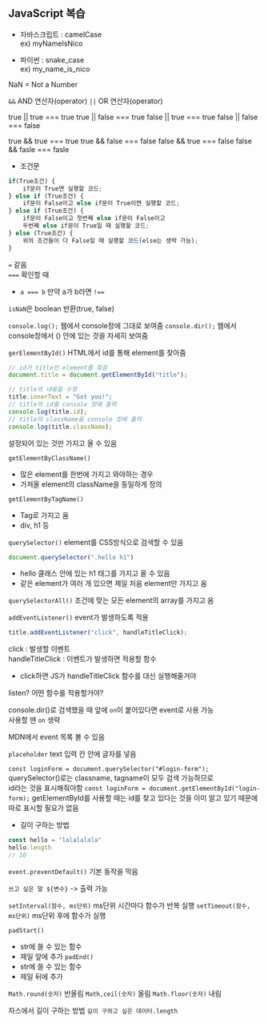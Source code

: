 JavaScript 복습
-------------------------

- 자바스크립트 : camelCase  
ex) myNameIsNico  

- 파이썬 : snake_case  
ex) my_name_is_nico

NaN = Not a Number

`&&` AND 연산자(operator)
`||` OR 연산자(operator)


true || true === true
true || false === true
false || true === true
false || false === false

true && true === true
true && false === false
false && true === false
false && fasle === fasle



- 조건문
```javascript
if(True조건) {
    if문이 True면 실행할 코드;
} else if (True조건) {
    if문이 False이고 else if문이 True이면 실행할 코드;
} else if (True조건) {
    if문이 False이고 첫번째 else if문이 False이고 
    두번째 else if문이 True일 때 실행할 코드;
} else (True조건) {
    위의 조건들이 다 False일 때 실행할 코드(else는 생략 가능);
}
```
`=` 같음  
`===` 확인할 때
- `a === b` 만약 a가 b라면
`!==`

`isNaN`은 boolean 반환(true, false)


`console.log();` 웹에서 console창에 그대로 보여줌
`console.dir();` 웹에서 console창에서 () 안에 있는 것을 자세히 보여줌


`gerElementById()` HTML에서 id를 통해 element를 찾아줌
```javascript
// id가 title인 element를 찾음
document.title = document.getElementById("title");

// title의 내용을 수정
title.innerText = "Got you!";
// title의 id를 console 창에 출력
console.log(title.id);
// title의 className을 console 창에 출력
console.log(title.className);
```
설정되어 있는 것만 가지고 올 수 있음


`getElementByClassName()` 
- 많은 element를 한번에 가지고 와야하는 경우
- 가져올 element의 className을 동일하게 정의

`getElementByTagName()` 
- Tag로 가지고 옴
- div, h1 등

`querySelector()` element를 CSS방식으로 검색할 수 있음
```javascript
document.querySelector(".hello h1")
```
- hello 클래스 안에 있는 h1 태그를 가지고 올 수 있음
- 같은 element가 여러 개 있으면 제일 처음 element만 가지고 옴

`querySelectorAll()` 조건에 맞는 모든 element의 array를 가지고 옴

`addEventListener()` event가 발생하도록 적용

```javascript
title.addEventListener("click", handleTitleClick);
```
click : 발생할 이벤트  
handleTitleClick : 이벤트가 발생하면 적용할 함수
- click하면 JS가 handleTitleClick 함수를 대신 실행해줄거야

listen? 어떤 함수를 적용할거야?

console.dir()로 검색했을 때 앞에 `on`이 붙어있다면 event로 사용 가능  
사용할 땐 `on` 생략

MDN에서 event 목록 볼 수 있음


`placeholder` text 입력 칸 안에 글자를 넣음

`const loginForm = document.querySelector("#login-form");`
querySelector()로는 classname, tagname이 모두 검색 가능하므로  
id라는 것을 표시해줘야함
`const loginForm = document.getElementById("login-form);`
getElementById를 사용할 때는 id를 찾고 있다는 것을 이미 알고 있기 때문에  
따로 표시할 필요가 없음

- 길이 구하는 방법
```javascript
const hello = "lalalalala"
hello.length
// 10
```

`event.preventDefault()` 기본 동작을 막음

`쓰고 싶은 말 ${변수}` -> 출력 가능


`setInterval(함수, ms단위)` ms단위 시간마다 함수가 반복 실행
`setTimeout(함수, ms단위)` ms단위 후에 함수가 실행

`padStart()` 
  - str에 쓸 수 있는 함수
  - 제일 앞에 추가
`padEnd()`
  - str에 쓸 수 있는 함수
  - 제일 뒤에 추가

`Math.round(숫자)` 반올림
`Math,ceil(숫자)` 올림
`Math.floor(숫자)` 내림

자스에서 길이 구하는 방법
`길이 구하고 싶은 데이터.length`
